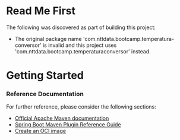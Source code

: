 # Read Me First
The following was discovered as part of building this project:

* The original package name 'com.nttdata.bootcamp.temperatura-conversor' is invalid and this project uses 'com.nttdata.bootcamp.temperaturaconversor' instead.

# Getting Started

### Reference Documentation
For further reference, please consider the following sections:

* [Official Apache Maven documentation](https://maven.apache.org/guides/index.html)
* [Spring Boot Maven Plugin Reference Guide](https://docs.spring.io/spring-boot/docs/2.7.8/maven-plugin/reference/html/)
* [Create an OCI image](https://docs.spring.io/spring-boot/docs/2.7.8/maven-plugin/reference/html/#build-image)

